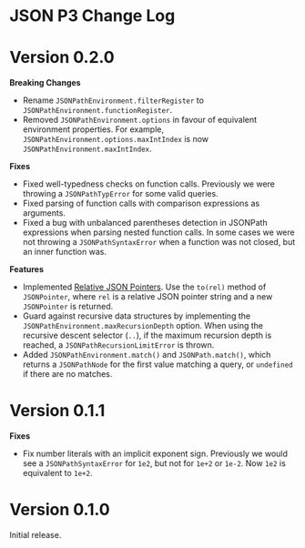 # JSON P3 Change Log

# Version 0.2.0

**Breaking Changes**

- Rename `JSONPathEnvironment.filterRegister` to `JSONPathEnvironment.functionRegister`.
- Removed `JSONPathEnvironment.options` in favour of equivalent environment properties. For example, `JSONPathEnvironment.options.maxIntIndex` is now `JSONPathEnvironment.maxIntIndex`.

**Fixes**

- Fixed well-typedness checks on function calls. Previously we were throwing a `JSONPathTypError` for some valid queries.
- Fixed parsing of function calls with comparison expressions as arguments.
- Fixed a bug with unbalanced parentheses detection in JSONPath expressions when parsing nested function calls. In some cases we were not throwing a `JSONPathSyntaxError` when a function was not closed, but an inner function was.

**Features**

- Implemented [Relative JSON Pointers](https://www.ietf.org/id/draft-hha-relative-json-pointer-00.html). Use the `to(rel)` method of `JSONPointer`, where `rel` is a relative JSON pointer string and a new `JSONPointer` is returned.
- Guard against recursive data structures by implementing the `JSONPathEnvironment.maxRecursionDepth` option. When using the recursive descent selector (`..`), if the maximum recursion depth is reached, a `JSONPathRecursionLimitError` is thrown.
- Added `JSONPathEnvironment.match()` and `JSONPath.match()`, which returns a `JSONPathNode` for the first value matching a query, or `undefined` if there are no matches.

# Version 0.1.1

**Fixes**

- Fix number literals with an implicit exponent sign. Previously we would see a `JSONPathSyntaxError` for `1e2`, but not for `1e+2` or `1e-2`. Now `1e2` is equivalent to `1e+2`.

# Version 0.1.0

Initial release.
